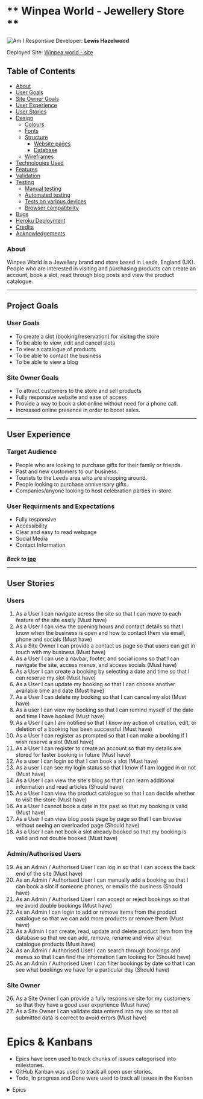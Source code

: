 # ** Winpea World - Jewellery Store ** 
 
![Am I Responsive](docs/am-i-responsive.png)
Developer: **Lewis Hazelwood**

Deployed Site:
[Winpea world - site](https://winpea-world-560ce7552450.herokuapp.com/)


## Table of Contents
  - [About](#about)
  - [User Goals](#user-goals)
  - [Site Owner Goals](#site-owner-goals)
  - [User Experience](#user-experience)
  - [User Stories](#user-stories)
  - [Design](#design)
    - [Colours](#colours)
    - [Fonts](#fonts)
    - [Structure](#structure)
      - [Website pages](#website-pages)
      - [Database](#database)
    - [Wireframes](#wireframes)
  - [Technologies Used](#technologies-used)
  - [Features](#features)
  - [Validation](#validation)
  - [Testing](#testing)
    - [Manual testing](#manual-testing)
    - [Automated testing](#automated-testing)
    - [Tests on various devices](#tests-on-various-devices)
    - [Browser compatibility](#browser-compatibility)
  - [Bugs](#bugs)
  - [Heroku Deployment](#heroku-deployment)
  - [Credits](#credits)
  - [Acknowledgements](#acknowledgements)

### About 

Winpea World is a Jewellery brand and store based in Leeds, England (UK). People who are interested in visiting and purchasing products can create an account, book a slot, read through blog posts and view the product catalogue.
<hr>

## Project Goals

### User Goals
- To create a slot (booking/reservation) for visitng the store
- To be able to view, edit and cancel slots
- To view a catalogue of products
- To be able to contact the business
- To be able to view a blog

### Site Owner Goals
- To attract customers to the store and sell products
- Fully responsive website and ease of access
- Provide a way to book a slot online without need for a phone call.
- Increased online presence in order to boost sales.
<hr>

## User Experience

### Target Audience
- People who are looking to purchase gifts for their family or friends.
- Past and new customers to our business.
- Tourists to the Leeds area who are shopping around.
- People looking to purchase anniversary gifts.
- Companies/anyone looking to host celebration parties in-store.

### User Requirments and Expectations
- Fully responsive
- Accessibility
- Clear and easy to read webpage
- Social Media
- Contact Information

##### Back to [top](#table-of-contents)<hr>

## User Stories

### Users
1. As a User I can navigate across the site so that I can move to each feature of the site easily (Must have)
2. As a User I can view the opening hours and contact details so that I know when the business is open and how to contact them via email, phone and socials (Must have)
3. As a Site Owner I can provide a contact us page so that users can get in touch with my business (Must have)
4. As a User I can use a navbar, footer, and social icons so that I can navigate the site, access menus, and access socials (Must have)
5. As a User I can create a booking by selecting a date and time so that I can reserve my slot (Must have) 
6. As a User I can update my booking so that I can choose another available time and date (Must have)
7. As a User I can delete my booking so that I can cancel my slot (Must have)
8. As a user I can view my booking so that I can remind myself of the date and time I have booked (Must have)
9. As a User I can I am notified so that I know my action of creation, edit, or deletion of a booking has been successful (Must have)
10. As a User I can register as prompted so that I can make a booking if I wish reserve a slot (Must have)
11. As a User I can register to create an account so that my details are stored for faster booking in future (Must have)
12. As a user I can login so that I can book a slot (Must have)
13. As a user I can see my login status so that I know if I am logged in or not (Must have)
14. As a User I can view the site's blog so that I can learn additional information and read articles (Should have)
15. As a User I can view the product catalogue so that I can decide whether to visit the store (Must have)
16. As a User I cannot book a date in the past so that my booking is valid (Must have)
17. As a User I can view blog posts page by page so that I can browse without seeing an overloaded page (Should have)
18. As a User I can not book a slot already booked so that my booking is valid and not double booked (Must have)

### Admin/Authorised Users
19. As an Admin / Authorised User I can log in so that I can access the back end of the site (Must have)
20. As an Admin / Authorised User I can manually add a booking so that I can book a slot if someone phones, or emails the business (Should have)
21. As an Admin / Authorised User I can accept or reject bookings so that we avoid double bookings (Must have)
22. As an Admin I can login to add or remove items from the product catalogue so that we can add more products or remove them (Must have)
23. As a Admin I can create, read, update and delete product item from the database so that we can add, remove, rename and view all our catalogue products (Must have)
24. As an Admin / Authorised User I can search through bookings and menus so that I can find the information I am looking for	 (Should have)
25. As an Admin / Authorised User I can filter bookings by date so that I can see what bookings we have for a particular day (Should have)

### Site Owner
26. As a Site Owner I can provide a fully responsive site for my customers so that they have a good user experience (Must have)
27. As a Site Owner I can validate data entered into my site so that all submitted data is correct to avoid errors (Must have)

# Epics & Kanbans 
- Epics have been used to track chunks of issues categorised into milestones.
- GitHub Kanban was used to track all open user stories.
- Todo, In progress and Done were used to track all issues in the Kanban

<details><summary>Epics</summary>

[Back to Top](<#table-of-content>)
## Technical Design


### Flow Charts

<details><summary>Flow</summary>
<img src="">
</details>  


### Wireframes

<details><summary>Home & Article Page</summary>
<img src="">
</details>  




## Technologies Used

### Languages
- [Python](https://www.python.org/)
- [Javascript](https://www.javascript.com/)
- [HTML](https://www.w3.org/)
- [CSS](https://www.w3.org/)



### Resources Used
- [Canva](https://www.canva.com/)
- [Colors.co](https://coolors.co/)


### Frameworks and Tools
- [Bootstrap](https://getbootstrap.com//)

- [Balsamiq](https://balsamiq.com/)

- [GitPod](https://gitpod.io/)

- [GitHub](https://github.com/)

[Back to Top](<#Table-of-Content>)

### Libraries

#### Python Libraries
- [OS](https://docs.python.org/3/library/os.html)
- [Date time](https://docs.python.org/3/library/datetime.html)



## Features

<details><summary>Home</summary>
</details>  

<details><summary>Feature</summary>
</details>  

<details><summary>Feature</summary>
</details>  

<details><summary>Feature</summary>
</details>  

<details><summary>About</summary>
</details>  

<details><summary>Contact</summary>
</details> 


[Back to Top](<#table-of-content>)
## Validation

### PEP8 Validation
<details><summary>page</summary>
<img src="">
</details>

<details><summary>Page</summary>
<img src="">
</details>

<details><summary>Page</summary>
<img src="">
</details>  


## Testing

* 
* 
* 
* 
* 


### Manual Testing

<details><summary>View manual testing</summary>

### Testing User Stories

 User:
1. As a User, I would like to...

| **Feature** | **Action** | **Expected Result** | **Actual Result** |
|-------------|------------|---------------------|-------------------|
|||||
|Navbar|Click links|Direction to page|Navigation is successful|
<details><summary>Images</summary>
![](https://)

</details>
</details>



Site Owner
8. As the site owner, I would like...

| **Feature** | **Action** | **Expected Result** | **Actual Result** |
|-------------|------------|---------------------|-------------------|
|Responsivness|Site viewport is resized|Good view on mobile|Site is responsive|
|Validation|Form data entered|Errors are displayed where applicable| Success |

<details><summary>Images</summary>

</details>

### Automated Testing

 <details><summary>View automated testing</summary>

- Automated testing was done using the unittest and coverage librararies for Python.


### Unit Tests
- Test...

<img src="">

- Test results....

<img src="">

### Coverage 

- Coverage was installed via the terminal, pip install coverage
<img src="">


- Coverage was then used to test using the following...
<img src="">


- The results of the test were the following:
<img src="">

- A HTML report was also generated using the command, coverage html
<img src="">

</details>






[Back to Top](<#table-of-content>)
## Bugs

| **Bug** | **Fix** |
| ----------- | ----------- |
| **Bug** | **Fix** |
| Bug I had | I fixed it by... |



[Back to Top](<#table-of-content>)
## Deployment
### Heroku / Firebase

[Official Page](https://devcenter.heroku.com/articles/git) (Ctrl + click)
1. Log in to your account at heroku.com.
2. Create a new app, add a unique app name and choose your region.
3. Click on create app.
4. Go to "Settings".
5. Under Config Vars store any sensitive data in .json file. Name 'Key' field, copy the .json file paste it to 'Value' field. Also add a key 'PORT' and value '8000'.
6. Add required buildpacks. For this project, I set up 'Python' and 'node.js' in that order.
7. Go to "Deploy" and select "GitHub" in "Deployment method"
8. To link up the Heroku app to our Github repository code enter your repository name, click 'Search' and then 'Connect' when it shows below.
9.  Choose the branch you want to buid your app from.
10. If prefered, click on "Enable Automatic Deploys", which keeps the app up to date with your GitHub repository
11. Wait for the app to build. Once ready you will see the “App was successfully deployed” message and a 'View' button to take you to your deployed link.

### Fork Repository
To fork the repository by following these steps:
1. Go to the GitHub repository
2. Click on Fork button in upper right hand corner

### Clone Repository
You can clone the repository by following these steps:
1. Go to the GitHub repository 
2. Locate the Code button above the list of files and click it 
3. Select if you prefere to clone using HTTPS, SSH, or Github CLI and click the copy button to copy the URL to your clipboard
4. Open Git Bash
5. Change the current working directory to the one where you want the cloned directory
6. Type git clone and paste the URL from the clipboard ($ git clone https://github.com/YOUR-USERNAME/YOUR-REPOSITORY)
7.Press Enter to create your local clone.

[Back to Top](<#table-of-content>)
## Credits


### Media
- [Favicon](https://favicon.io/): Witch Icon</a>
- [Card Images](https://www.pexels.com/)</a>

### Code
- [Site](https://www.google.com)


## Acknowledgements

### Special thanks to the following:
- Code Institute
- Mo Shami
- My friends, family and my wonderful wife.
- 

[Back to Top](<#table-of-content>)